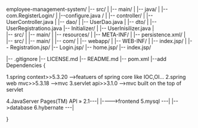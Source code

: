 employee-management-system/
|-- src/
|   |-- main/
|       |-- java/
|           |-- com.RegisterLogin/
|               |--configure.java /
|                       |-- controller/
|                           |-- UserController.java
|                       |-- dao/
|                           |-- UserDao.java
|                       |-- dto/
|                           |-- UserRegistrationo.java
                        |-- Initializer/
|                           |-- UserInisilizer.java
|               
|-- src/
|   |-- main/
|       |-- resources/
|           |-- META-INF/
|               |-- persistence.xml/
|                 
|-- src/
|   |-- main/
|       |-- com/
|           |-- webapp/
|               |-- WEB-INF/
|                   |-- index.jsp/
|                   |-- Registration.jsp/
                    |-- Login.jsp/
                    |-- home.jsp/
                    |-- index.jsp/
                   
|-- .gitignore
|-- LICENSE.md
|-- README.md
|-- pom.xml
  |--add Dependencies
  {

1.spring context>>5.3.20	-->featuers of spring core like IOC,OI...
2.spring web mvc>>5.3.18	-->mvc
3.servlet api>>3.1.0		-->mvc built on the top of servlet

4.JavaServer Pages(TM) API » 2.1---|
				   |---->frontend
5.mysql				---|
				   |-->database
6.hybernate			---|

}
